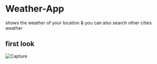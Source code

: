 # Weather-App
shows the weather of your location &amp; you can also search other cities weather

## first look 
![Capture](https://user-images.githubusercontent.com/91896821/176258084-0c3a7f7a-cbc3-4ff3-b2fa-f91ba1eff4fb.PNG)
